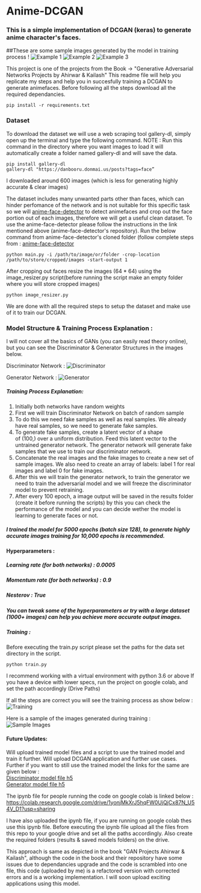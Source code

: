 # Anime-DCGAN
### This is a simple implementation of DCGAN (keras) to generate anime character's faces.
##These are some sample images generated by the model in training process !
![Example 1](images/1.png)<!-- -->
![Example 2](images/2.png)<!-- -->
![Example 3](images/3.png)<!-- -->

This project is one of the projects from the Book -> "Generative Adversarial Networks Projects by Ahirwar & Kailash"
This readme file will help you replicate my steps and help you in succesfully training a DCGAN to generate animefaces.
Before following all the steps download all the required dependancies.
```
pip install -r requirements.txt
```

### Dataset 
To download the dataset we will use a web scraping tool gallery-dl, simply open up the terminal and type the following command.
NOTE : Run this command in the directory where you want images to load it will automatically create a folder named gallery-dl and will save
       the data. 
```
pip install gallery-dl 
gallery-dl "https://danbooru.donmai.us/posts?tags=face”
```
I downloaded around 600 images (which is less for generating highly accurate & clear images)

The dataset includes many unwanted parts other than faces, which can hinder perfomance of the network and is not suitable for this 
specific task so we will [anime-face-detector](https://github.com/qhgz2013/anime-face-detector.git) to detect animefaces and 
crop out the face portion out of each images, therefore we will get a useful clean dataset. To use the anime-face-detector please follow the 
instructions in the link mentioned above (anime-face-detector's repository).
Run the below command from anime-face-detector's cloned folder (follow complete steps from : [anime-face-detector](https://github.com/qhgz2013/anime-face-detector.git)
```
python main.py -i /path/to/image/or/folder -crop-location /path/to/store/cropped/images -start-output 1
```

After cropping out faces resize the images (64 * 64) using the image_resizer.py script(before running the script make an empty folder where you will store
cropped images)
```
python image_resizer.py 
```

We are done with all the required steps to setup the dataset and make use of it to train our DCGAN.

### Model Structure & Training Process Explanation : 
I will not cover all the basics of GANs (you can easily read theory online), but you can see the Discriminator & Generator Structures in the images below.

Discriminator Network :
![Discriminator](discriminator.png)<!-- -->

Generator Network :
![Generator](generator.png)<!-- -->

##### Training Process Explanation:
1. Initially both networks have random weights 
2. First we will train Discriminator Network on batch of random sample 
3. To do this we need fake samples as well as real samples. We already have real samples, so we need to generate fake samples.
4. To generate fake samples, create a latent vector of a shape of (100,) over a uniform distribution. Feed this latent vector to the untrained generator network.         The generator network will generate fake samples that we use to train our discriminator network.
5. Concatenate the real images and the fake images to create a new set of sample images. We also need to create an array of labels: label 1 for real images and   label 0 for fake images.
6. After this we will train the generator network, to train the generator we need to train the adversarial model and we will freeze the discriminator model to prevent retraining.
7. After every 100 epoch, a image output will be saved in the results folder (create it before running the scripts) by this you can check the performance of the model and you can decide wether the model is learning to generate faces or not.

##### I trained the model for 5000 epochs (batch size 128), to generate highly accurate images training for 10,000 epochs is recommended. 
####  Hyperparameters :
##### Learning rate (for both networks) : 0.0005 
##### Momentum rate (for both networks) : 0.9 
##### Nesterov : True 
##### You can tweak some of the hyperparameters or try with a large dataset (1000+ images) can help you achieve more accurate output images.

##### Training :
Before executing the train.py script please set the paths for the data set directory in the script.
```
python train.py 
```

I recommend working with a virtual environment with python 3.6 or above 
If you have a device with lower specs, run the project on google colab, and set the path accordingly (Drive Paths)

If all the steps are correct you will see the training process as show below :
![Training](training_process.png)<!-- -->

Here is a sample of the images generated during training : 
![Sample Images](sample.png)<!-- -->

#### Future Updates:
Will upload trained model files and a script to use the trained model and train it further.
Will upload DCGAN application and further use cases.
Further if you want to still use the trained model the links for the same are given below : <br />
[Discriminator model file h5](https://drive.google.com/file/d/13IAa1PxYG7ih3ezM_0tdbkoRjtSlkx-X/view?usp=sharing)<br />
[Generator model file h5](https://drive.google.com/file/d/13FskSLFBLIOwyq6MUsbxuwPa6ZJbjba4/view?usp=sharing)<br />

The ipynb file for people running the code on google colab is linked below :
https://colab.research.google.com/drive/1yonjMkXrJ5hqFW0UjQjCx87N_U54V_D1?usp=sharing

I have also uploaded the ipynb file, if you are running on google colab thes use this ipynb file.
Before executing the ipynb file upload all the files from this repo to your google drive and set all the paths accordingly.
Also create the required folders (results & saved models folders) on the drive.

This approach is same as depicted in the book "GAN Projects Ahirwar & Kailash", although the code in the book and their repository have some issues due to dependancies upgrade and the code is scrambled into one file, this code (uploaded by me) is a refactored version with corrected errors and is a working implementation. I will soon upload exciting applications using this model.



